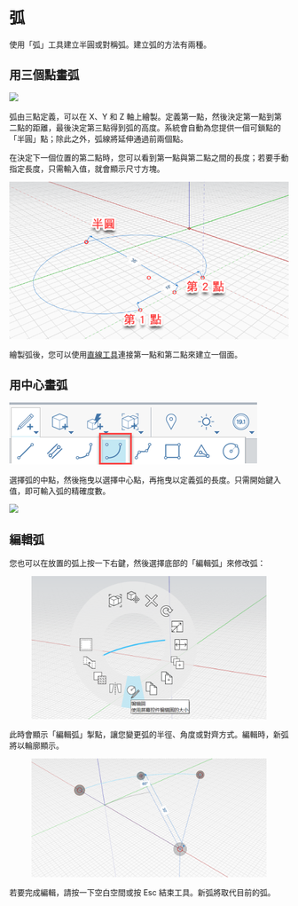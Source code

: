 # 弧 

使用「弧」工具建立半圓或對稱弧。建立弧的方法有兩種。

## 用三個點畫弧

![](../.gitbook/assets/arc\_three\_pts.png)

弧由三點定義，可以在 X、Y 和 Z 軸上繪製。定義第一點，然後決定第一點到第二點的距離，最後決定第三點得到弧的高度。系統會自動為您提供一個可鎖點的「半圓」點；除此之外，弧線將延伸通過前兩個點。

在決定下一個位置的第二點時，您可以看到第一點與第二點之間的長度；若要手動指定長度，只需輸入值，就會顯示尺寸方塊。

![](../.gitbook/assets/arc-by-three-pts.png)

繪製弧後，您可以使用[直線工具](line-tool.md)連接第一點和第二點來建立一個面。

## 用中心畫弧

![](<../.gitbook/assets/arc-by-center (1).png>)

選擇弧的中點，然後拖曳以選擇中心點，再拖曳以定義弧的長度。只需開始鍵入值，即可輸入弧的精確度數。

![](../.gitbook/assets/arc\_circle\_demo.gif)

## 編輯弧

您也可以在放置的弧上按一下右鍵，然後選擇底部的「編輯弧」來修改弧：

<figure><img src="../.gitbook/assets/image (12).png" alt=""><figcaption></figcaption></figure>

此時會顯示「編輯弧」掣點，讓您變更弧的半徑、角度或對齊方式。編輯時，新弧將以輪廓顯示。

<figure><img src="../.gitbook/assets/image (11).png" alt=""><figcaption></figcaption></figure>

若要完成編輯，請按一下空白空間或按 Esc 結束工具。新弧將取代目前的弧。
